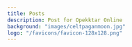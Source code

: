 ```yaml
---
title: Posts
description: Post for Opekktar Online 
background: "images/celtpaganmoon.jpg"
logo: "/favicons/favicon-128x128.png"
---
```

